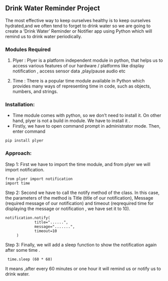 ## Drink Water Reminder Project

The most effective way to keep ourselves healthy is to keep ourselves hydrated,and we often tend to forget to drink water so we are going to create a ‘Drink Water’ Reminder or Notifier app using Python which will remind us to drink water periodically.

### Modules Required
1. Plyer : Plyer is a platform independent module in python, that helps us to access  various features of our hardware / platforms like display notification , access sensor data ,play/pause audio etc

2. Time : There is a popular time module available in Python which provides many ways of representing time in code, such as objects, numbers, and strings.

### Installation:
* Time module comes with python, so we don’t need to install it. On other hand, plyer is not a build in module. We have to install it .
* Firstly, we have to open command prompt in administrator mode. Then, enter command

```
pip install plyer

```

### Approach:

Step 1: First we have to import the time module, and from plyer we will import notification.

```
from plyer import notification
import time 
```

Step 2: Second we have to call the notify method of the class. In this case, the parameters of the method is Title (title of our notification), Message (required message of our notification) and timeout (reqrequired time for displaying the message or notification , we have set it to 10).

```
notification.notify(
             title="......",
             message=".......",
             timeout=10
     ) 
```

Step 3: Finally,  we will add a sleep function to show the notification again after some time .

```
 time.sleep (60 * 60)
```

It means ,after every 60 minutes or one hour it will remind us or notify us to drink water.
